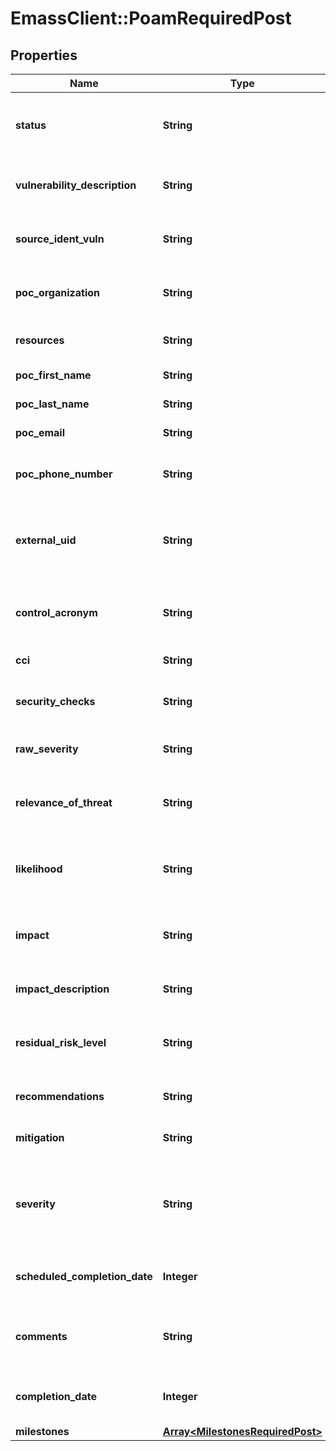 # EmassClient::PoamRequiredPost

## Properties
Name | Type | Description | Notes
------------ | ------------- | ------------- | -------------
**status** | **String** | [Required] Values include the following: (Ongoing,Risk Accepted,Completed,Not Applicable | [optional] 
**vulnerability_description** | **String** | [Required] Provide a description of the POA&amp;M Item. 2000 Characters. | [optional] 
**source_ident_vuln** | **String** | [Required] Include Source Identifying Vulnerability text. 2000 Characters. | [optional] 
**poc_organization** | **String** | [Required] Organization/Office represented. 100 Characters. | [optional] 
**resources** | **String** | [Required] List of resources used. 250 Characters. | [optional] 
**poc_first_name** | **String** | [Required] First name of POC. 100 Characters. | [optional] 
**poc_last_name** | **String** | [Required] Last name of POC. 100 Characters. | [optional] 
**poc_email** | **String** | [Required] Email address of POC. 100 Characters. | [optional] 
**poc_phone_number** | **String** | [Required] Phone number of POC (area code) ***-**** format. 100 Characters. | [optional] 
**external_uid** | **String** | [Optional] Unique identifier external to the eMASS application for use with associating POA&amp;Ms. 100 Characters. | [optional] 
**control_acronym** | **String** | [Optional] Control acronym associated with the POA&amp;M Item. NIST SP 800-53 Revision 4 defined. | [optional] 
**cci** | **String** | [Optional] CCI associated with POA&amp;M. | [optional] 
**security_checks** | **String** | [Optional] Security Checks that are associated with the POA&amp;M. | [optional] 
**raw_severity** | **String** | [Optional] Values include the following options (I,II,III) | [optional] 
**relevance_of_threat** | **String** | [Optional] Values include the following options (Very Low, Low, Moderate,High,Very High) | [optional] 
**likelihood** | **String** | [Optional] Values include the following options (Very Low, Low, Moderate,High,Very High) | [optional] 
**impact** | **String** | [Optional] Values include the following options (Very Low, Low, Moderate,High,Very High) | [optional] 
**impact_description** | **String** | [Optional] Include description of Security Control’s impact. | [optional] 
**residual_risk_level** | **String** | [Optional] Values include the following options (Very Low, Low, Moderate,High,Very High) | [optional] 
**recommendations** | **String** | [Optional] Include recommendations. Character Limit &#x3D; 2,000. | [optional] 
**mitigation** | **String** | [Optional] Include mitigation explanation. 2000 Characters. | [optional] 
**severity** | **String** | [Conditional] Required for approved items. Values include the following options: (Very Low, Low, Moderate,High,Very High) | [optional] 
**scheduled_completion_date** | **Integer** | [Conditional] Required for ongoing and completed POA&amp;M items. Unix time format. | [optional] 
**comments** | **String** | [Conditional] Field is required for completed and risk accepted POA&amp;M items. 2000 Characters | [optional] 
**completion_date** | **Integer** | [Conditional] Field is required for completed POA&amp;M items. Unix time format. | [optional] 
**milestones** | [**Array&lt;MilestonesRequiredPost&gt;**](MilestonesRequiredPost.md) |  | [optional] 

